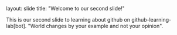 layout: slide
title: "Welcome to our second slide!"

This is our second slide to learning about github on github-learning-lab[bot].
"World changes by your example and not your opinion".
